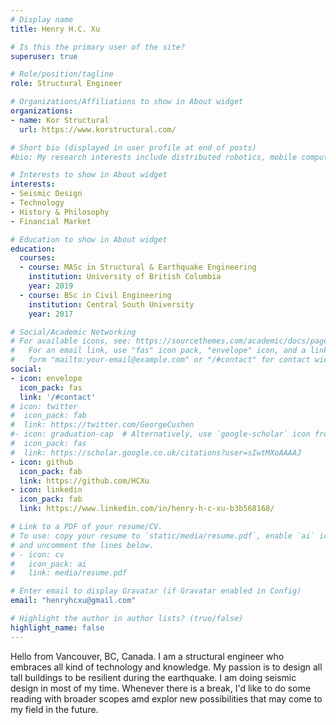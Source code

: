 ```yaml
---
# Display name
title: Henry H.C. Xu

# Is this the primary user of the site?
superuser: true

# Role/position/tagline
role: Structural Engineer

# Organizations/Affiliations to show in About widget
organizations:
- name: Kor Structural
  url: https://www.korstructural.com/

# Short bio (displayed in user profile at end of posts)
#bio: My research interests include distributed robotics, mobile computing and programmable matter.

# Interests to show in About widget
interests:
- Seismic Design
- Technology
- History & Philosophy
- Financial Market

# Education to show in About widget
education:
  courses:
  - course: MASc in Structural & Earthquake Engineering
    institution: University of British Columbia
    year: 2019
  - course: BSc in Civil Engineering
    institution: Central South University
    year: 2017

# Social/Academic Networking
# For available icons, see: https://sourcethemes.com/academic/docs/page-builder/#icons
#   For an email link, use "fas" icon pack, "envelope" icon, and a link in the
#   form "mailto:your-email@example.com" or "/#contact" for contact widget.
social:
- icon: envelope
  icon_pack: fas
  link: '/#contact'
# icon: twitter
#  icon_pack: fab
#  link: https://twitter.com/GeorgeCushen
#- icon: graduation-cap  # Alternatively, use `google-scholar` icon from `ai` icon pack
#  icon_pack: fas
#  link: https://scholar.google.co.uk/citations?user=sIwtMXoAAAAJ
- icon: github
  icon_pack: fab
  link: https://github.com/HCXu
- icon: linkedin
  icon_pack: fab
  link: https://www.linkedin.com/in/henry-h-c-xu-b3b568168/

# Link to a PDF of your resume/CV.
# To use: copy your resume to `static/media/resume.pdf`, enable `ai` icons in `params.toml`, 
# and uncomment the lines below.
# - icon: cv
#   icon_pack: ai
#   link: media/resume.pdf

# Enter email to display Gravatar (if Gravatar enabled in Config)
email: "henryhcxu@gmail.com"

# Highlight the author in author lists? (true/false)
highlight_name: false
---
```


Hello from Vancouver, BC, Canada. I am a structural engineer who embraces all kind of technology and knowledge. My passion is to design all tall buildings to be resilient during the earthquake. I am doing seismic design in most of my time. Whenever there is a break, I'd like to do some reading with broader scopes amd explor new possibilities that may come to my field in the future.

